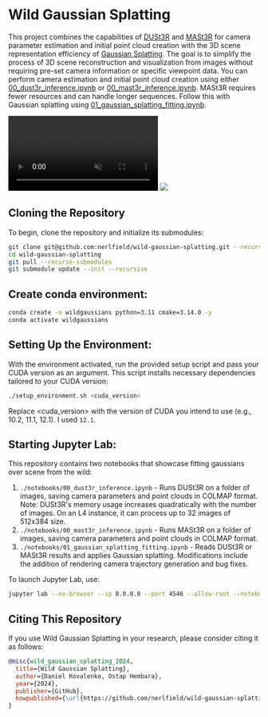 # Wild Gaussian Splatting

This project combines the capabilities of [DUSt3R](https://github.com/nerlfield/dust3r) and [MASt3R](https://github.com/naver/mast3r) for camera parameter estimation and initial point cloud creation with the 3D scene representation efficiency of [Gaussian Splatting](https://github.com/nerlfield/gaussian-splatting). The goal is to simplify the process of 3D scene reconstruction and visualization from images without requiring pre-set camera information or specific viewpoint data. You can perform camera estimation and initial point cloud creation using either [00_dust3r_inference.ipynb](./notebooks/00_dust3r_inference.ipynb) or [00_mast3r_inference.ipynb](./notebooks/00_mast3r_inference.ipynb). MASt3R requires fewer resources and can handle longer sequences. Follow this with Gaussian splatting using [01_gaussian_splatting_fitting.ipynb](./notebooks/01_gaussian_splatting_fitting.ipynb).

<video loop="loop" autoplay="autoplay" muted>
  <source src="data/assets/results.mp4.mp4" type="video/mp4">
  Your browser does not support the video tag.
</video>

<img src="https://media.giphy.com/media/v1.Y2lkPTc5MGI3NjExMHVxYjRsZXd3dHlrZnljNnVvaWx5cDdyNjJmMjc0YmhpdmppcGp1cyZlcD12MV9pbnRlcm5hbF9naWZfYnlfaWQmY3Q9Zw/jBxJfbzw9NqUeASrOo/giphy-downsized-large.gif"/>


## Cloning the Repository

To begin, clone the repository and initialize its submodules:

```sh
git clone git@github.com:nerlfield/wild-gaussian-splatting.git --recursive
cd wild-gaussian-splatting
git pull --recurse-submodules
git submodule update --init --recursive
```

## Create conda environment:

```sh
conda create -n wildgaussians python=3.11 cmake=3.14.0 -y
conda activate wildgaussians
```

## Setting Up the Environment:

With the environment activated, run the provided setup script and pass your CUDA version as an argument. This script installs necessary dependencies tailored to your CUDA version:

```sh
./setup_environment.sh <cuda_version>
```

Replace <cuda_version> with the version of CUDA you intend to use (e.g., 10.2, 11.1, 12.1). I used `12.1`.

## Starting Jupyter Lab:

This repository contains two notebooks that showcase fitting gaussians over scene from the wild:
1. `./notebooks/00_dust3r_inference.ipynb` - Runs DUSt3R on a folder of images, saving camera parameters and point clouds in COLMAP format. Note: DUSt3R's memory usage increases quadratically with the number of images. On an L4 instance, it can process up to 32 images of 512x384 size.
2. `./notebooks/00_mast3r_inference.ipynb` - Runs MASt3R on a folder of images, saving camera parameters and point clouds in COLMAP format.
3. `./notebooks/01_gaussian_splatting_fitting.ipynb` - Reads DUSt3R or MASt3R results and applies Gaussian splatting. Modifications include the addition of rendering camera trajectory generation and bug fixes.

To launch Jupyter Lab, use:

```sh
jupyter lab --no-browser --ip 0.0.0.0 --port 4546 --allow-root --notebook-dir=.
```

## Citing This Repository

If you use Wild Gaussian Splatting in your research, please consider citing it as follows:

```bibtex
@misc{wild_gaussian_splatting_2024,
  title={Wild Gaussian Splatting},
  author={Daniel Kovalenko, Ostap Hembara},
  year={2024},
  publisher={GitHub},
  howpublished={\url{https://github.com/nerlfield/wild-gaussian-splatting}}
}
